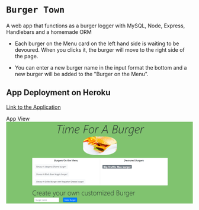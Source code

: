 # `Burger Town`

A web app that functions as a burger logger with MySQL, Node, Express, Handlebars and a homemade ORM

* Each burger on the Menu card on the left hand side is waiting to be devoured. When you clicks it, the burger will move to the right side of the page.

* You can enter a new burger name in the input format the bottom and a new burger will be added to the "Burger on the Menu".

## App Deployment on Heroku

[Link to the Application](https://desolate-cliffs-89269.herokuapp.com)

App View
![App View](public/assets/img/Screenshot.PNG)
